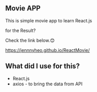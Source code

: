 
## Movie APP

This is simple movie app to learn React.js



for the Result?

Check the link below.😊
 
https://jennnyheo.github.io/ReactMovie/ 



## What did I use for this?

- React.js
- axios - to bring the data from API

